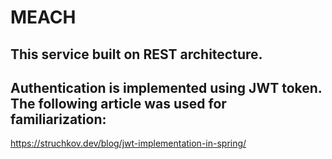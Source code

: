# MEACH

## This service built on REST architecture.
## Authentication is implemented using JWT token. The following article was used for familiarization:
https://struchkov.dev/blog/jwt-implementation-in-spring/